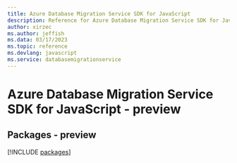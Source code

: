 ```yaml
---
title: Azure Database Migration Service SDK for JavaScript
description: Reference for Azure Database Migration Service SDK for JavaScript
author: xirzec
ms.author: jeffish
ms.data: 03/17/2023
ms.topic: reference
ms.devlang: javascript
ms.service: databasemigrationservice
---
```

# Azure Database Migration Service SDK for JavaScript - preview
## Packages - preview
[!INCLUDE [packages](database-migration-service-index.md)]